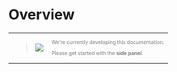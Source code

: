 <h1>Overview</h1>
<font color='#44444'>
<table>
<blockquote><tr>
<blockquote><td valign='middle'>
<blockquote><img src='https://tabgroupsmanager.googlecode.com/svn/__static/web/100/media/information_64.png' />
</blockquote></td>
<td>
<font color='7D7D7D' size='1'>
<p>We're currently developing this documentation.</p>
<p>Please get started with the <strong>side panel</strong>.</p>
</font>
</td>
</blockquote></tr>
</table>